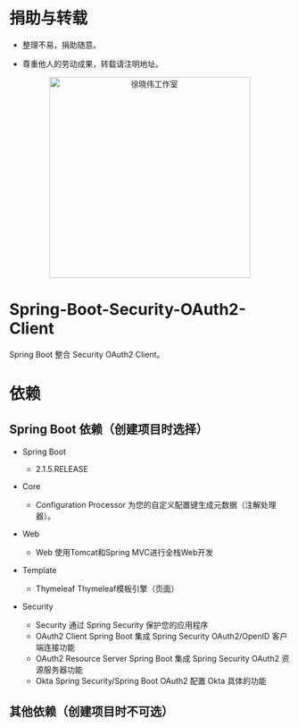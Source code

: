 # 捐助与转载

- 整理不易，捐助随意。

- 尊重他人的劳动成果，转载请注明地址。

<p align=center>
  <a href="https://xuxiaowei.com.cn">
    <img src="https://cdn2.xuxiaowei.com.cn/img/QRCode.png/xuxiaowei.com.cn" alt="徐晓伟工作室" width="360">
  </a>
</p>

# Spring-Boot-Security-OAuth2-Client
Spring Boot 整合 Security OAuth2 Client。

# 依赖

## Spring Boot 依赖（创建项目时选择）

- Spring Boot
    - 2.1.5.RELEASE
    
- Core
    - Configuration Processor       为您的自定义配置键生成元数据（注解处理器）。
    
- Web
    - Web                           使用Tomcat和Spring MVC进行全栈Web开发
    
- Template
	- Thymeleaf                     Thymeleaf模板引擎（页面）
    
- Security
    - Security                      通过 Spring Security 保护您的应用程序
    - OAuth2 Client                 Spring Boot 集成 Spring Security OAuth2/OpenID 客户端连接功能
    - OAuth2 Resource Server        Spring Boot 集成 Spring Security OAuth2 资源服务器功能
    - Okta                          Spring Security/Spring Boot OAuth2 配置 Okta 具体的功能
    
    
## 其他依赖（创建项目时不可选）
   
    
